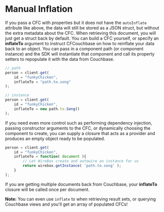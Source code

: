 # Manual Inflation

If you pass a CFC with properties but it does not have the `autoInflate` attribute like above, the data will still be stored as a JSON struct, but without the extra metadata about the CFC.  When retrieving this document, you will just get a struct back by default.  You can build a CFC yourself, or specify an **inflateTo** argument to instruct CFCouchbase on how to reinflate your data back to an object. You can pass in a component path (or component instance) and the SDK will instantiate that component and call its property setters to repopulate it with the data from Couchbase.

```js
// path
person = client.get(
	id = "funkyChicken",
	inflateTo = "path.to.song"
);

// instance
person = client.get(
	id = "funkyChicken",
	inflateTo = new path.to.Song()
);
```

If you need even more control such as performing dependency injection, passing constructor arguments to the CFC, or dynamically choosing the component to create, you can supply a closure that acts as a provider and produces an empty object ready to be populated.

```js
person = client.get(
	id = "funkyChicken",
	inflateTo = function( document ){
		// Let WireBox create and autowire an instance for us
		return wirebox.getInstance( 'path.to.song' );
	}
);
```

If you are getting multiple documents back from Couchbase, your **inflateTo** closure will be called once per document.

**Note:** You can even use `inflate` to when retrieving result sets, or querying Couchbase views and you'll get an array of populated CFCs!